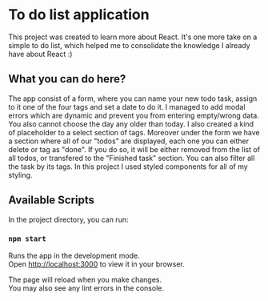 # To do list application

This project was created to learn more about React. It's one more take on a simple to do list, which helped me to consolidate the knowledge I already have about React :)

## What you can do here?

The app consist of a form, where you can name your new todo task, assign to it one of the four tags and set a date to do it. I managed to add modal errors which are dynamic and prevent you from entering empty/wrong data. You also cannot choose the day any older than today. I also created a kind of placeholder to a select section of tags.
Moreover under the form we have a section where all of our "todos" are displayed, each one you can either delete or tag as "done". If you do so, it will be either removed from the list of all todos, or transfered to the "Finished task" section. You can also filter all the task by its tags. In this project I used styled components for all of my styling.


## Available Scripts

In the project directory, you can run:

### `npm start`

Runs the app in the development mode.\
Open [http://localhost:3000](http://localhost:3000) to view it in your browser.

The page will reload when you make changes.\
You may also see any lint errors in the console.

